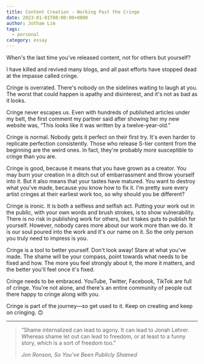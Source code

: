 ```yaml
---
title: Content Creation - Working Past the Cringe
date: 2023-01-01T08:00:00+0800
author: Jotham Lim
tags:
  - personal
category: essay
---
```


When's the last time you've released content, not for others but yourself?

I have killed and revived many blogs, and all past efforts have stopped dead at the impasse called cringe.

Cringe is overrated. There's nobody on the sidelines waiting to laugh at you. The worst that could happen is apathy and disinterest, and it's not as bad as it looks.

Cringe never escapes us. Even with hundreds of published articles under my belt, the first comment my partner said after showing her my new website was, “This looks like it was written by a twelve-year-old.”

Cringe is normal. Nobody gets it perfect on their first try. It's even harder to replicate perfection consistently. Those who release S-tier content from the beginning are the weird ones. In fact, they're probably more susceptible to cringe than you are.

Cringe is good, because it means that you have grown as a creator. You may burn your creation in a ditch out of embarrassment and throw yourself into it. But it also means that your tastes have matured. You want to destroy what you've made, because you know how to fix it. I'm pretty sure every artist cringes at their earliest work too, so why should you be different?

Cringe is ironic. It is both a selfless and selfish act. Putting your work out in the public, with your own words and brush strokes, is to show vulnerability. There is no risk in publishing work for others, but it takes guts to publish for yourself. However, nobody cares more about our work more than we do. It is our soul poured into the work and it's our name on it. So the only person you truly need to impress is you.

Cringe is a tool to better yourself. Don't look away! Stare at what you've made. The shame will be your compass, point towards what needs to be fixed and how. The more you feel strongly about it, the more it matters, and the better you'll feel once it's fixed.

Cringe needs to be embraced. YouTube, Twitter, Facebook, TikTok are full of cringe. You're not alone, and there's an entire community of people out there happy to cringe along with you.

Cringe is part of the journey—so get used to it. Keep on creating and keep on cringing. 🙃

---

> “Shame internalized can lead to agony. It can lead to Jonah Lehrer. Whereas shame let out can lead to freedom, or at least to a funny story, which is a sort of freedom too.”
>
> _Jon Ronson, So You've Been Publicly Shamed_
